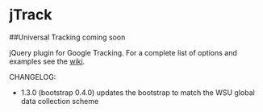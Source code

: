 jTrack
======

##Universal Tracking coming soon


jQuery plugin for Google Tracking.  For a complete list of options and examples see the [wiki](https://github.com/washingtonstateuniversity/jTrack/wiki/options).

CHANGELOG:

 - 1.3.0 (bootstrap 0.4.0) updates the bootstrap to match the WSU global data collection scheme
